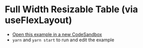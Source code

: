 # Full Width Resizable Table (via useFlexLayout)

- [Open this example in a new CodeSandbox](https://codesandbox.io/s/github/tanstack/react-table/tree/alpha/examples/full-width-resizable-table)
- `yarn` and `yarn start` to run and edit the example
